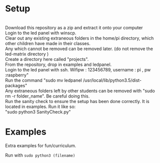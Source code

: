 Setup
========
<br>Download this repository as a zip and extract it onto your computer
<br>Login to the led panel with winscp. 
<br>Clear out any existing extraneous folders in the home/pi directory, which other children have made in their classes.
<br>Any which cannot be removed can be removed later. (do not remove the led-matrix directory )
<br>Create a directory here called "projects".
<br>From the repository, drop in examples and ledpanel. 
<br>Login to the led panel with ssh. Wifipw : 123456789, username : pi , pw :raspberry"
<br>Run the command "sudo mv ledpanel /usr/local/lib/python3.5/dist-packages"
<br>Any extraneous folders left by other students can be removed with "sudo rm -r folder_name". Be careful doing this.
<br>Run the sanity check to ensure the setup has been done correctly. It is located in examples. Run it like so:
<br>"sudo python3 SanityCheck.py"


Examples
========
Extra examples for fun/curriculum.

Run with `sudo python3 (filename)`


